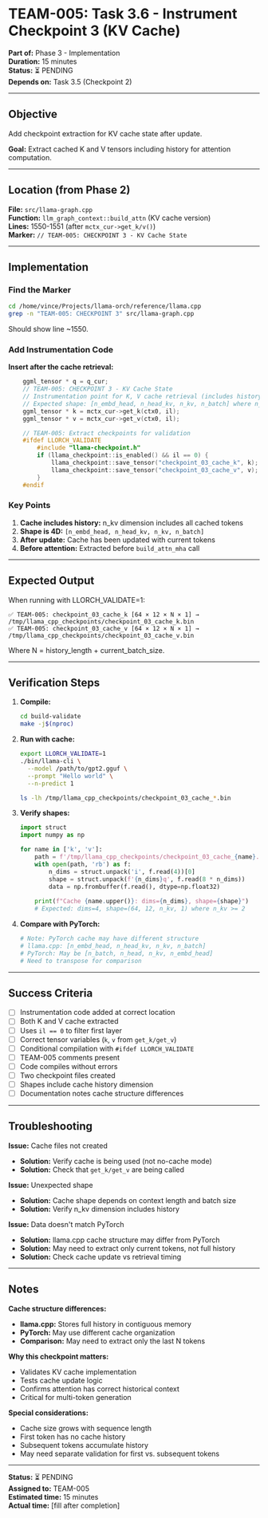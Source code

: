 # TEAM-005: Task 3.6 - Instrument Checkpoint 3 (KV Cache)
**Part of:** Phase 3 - Implementation  
**Duration:** 15 minutes  
**Status:** ⏳ PENDING  
**Depends on:** Task 3.5 (Checkpoint 2)

---

## Objective

Add checkpoint extraction for KV cache state after update.

**Goal:** Extract cached K and V tensors including history for attention computation.

---

## Location (from Phase 2)

**File:** `src/llama-graph.cpp`  
**Function:** `llm_graph_context::build_attn` (KV cache version)  
**Lines:** 1550-1551 (after `mctx_cur->get_k/v()`)  
**Marker:** `// TEAM-005: CHECKPOINT 3 - KV Cache State`

---

## Implementation

### Find the Marker

```bash
cd /home/vince/Projects/llama-orch/reference/llama.cpp
grep -n "TEAM-005: CHECKPOINT 3" src/llama-graph.cpp
```

Should show line ~1550.

### Add Instrumentation Code

**Insert after the cache retrieval:**

```cpp
    ggml_tensor * q = q_cur;
    // TEAM-005: CHECKPOINT 3 - KV Cache State
    // Instrumentation point for K, V cache retrieval (includes history)
    // Expected shape: [n_embd_head, n_head_kv, n_kv, n_batch] where n_kv includes cached tokens
    ggml_tensor * k = mctx_cur->get_k(ctx0, il);
    ggml_tensor * v = mctx_cur->get_v(ctx0, il);

    // TEAM-005: Extract checkpoints for validation
    #ifdef LLORCH_VALIDATE
        #include "llama-checkpoint.h"
        if (llama_checkpoint::is_enabled() && il == 0) {
            llama_checkpoint::save_tensor("checkpoint_03_cache_k", k);
            llama_checkpoint::save_tensor("checkpoint_03_cache_v", v);
        }
    #endif
```

### Key Points

1. **Cache includes history:** n_kv dimension includes all cached tokens
2. **Shape is 4D:** `[n_embd_head, n_head_kv, n_kv, n_batch]`
3. **After update:** Cache has been updated with current tokens
4. **Before attention:** Extracted before `build_attn_mha` call

---

## Expected Output

When running with LLORCH_VALIDATE=1:

```
✅ TEAM-005: checkpoint_03_cache_k [64 × 12 × N × 1] → /tmp/llama_cpp_checkpoints/checkpoint_03_cache_k.bin
✅ TEAM-005: checkpoint_03_cache_v [64 × 12 × N × 1] → /tmp/llama_cpp_checkpoints/checkpoint_03_cache_v.bin
```

Where N = history_length + current_batch_size.

---

## Verification Steps

1. **Compile:**
   ```bash
   cd build-validate
   make -j$(nproc)
   ```

2. **Run with cache:**
   ```bash
   export LLORCH_VALIDATE=1
   ./bin/llama-cli \
     --model /path/to/gpt2.gguf \
     --prompt "Hello world" \
     --n-predict 1
   
   ls -lh /tmp/llama_cpp_checkpoints/checkpoint_03_cache_*.bin
   ```

3. **Verify shapes:**
   ```python
   import struct
   import numpy as np
   
   for name in ['k', 'v']:
       path = f'/tmp/llama_cpp_checkpoints/checkpoint_03_cache_{name}.bin'
       with open(path, 'rb') as f:
           n_dims = struct.unpack('i', f.read(4))[0]
           shape = struct.unpack(f'{n_dims}q', f.read(8 * n_dims))
           data = np.frombuffer(f.read(), dtype=np.float32)
       
       print(f"Cache {name.upper()}: dims={n_dims}, shape={shape}")
       # Expected: dims=4, shape=(64, 12, n_kv, 1) where n_kv >= 2
   ```

4. **Compare with PyTorch:**
   ```python
   # Note: PyTorch cache may have different structure
   # llama.cpp: [n_embd_head, n_head_kv, n_kv, n_batch]
   # PyTorch: May be [n_batch, n_head, n_kv, n_embd_head]
   # Need to transpose for comparison
   ```

---

## Success Criteria

- [ ] Instrumentation code added at correct location
- [ ] Both K and V cache extracted
- [ ] Uses `il == 0` to filter first layer
- [ ] Correct tensor variables (`k`, `v` from `get_k/get_v`)
- [ ] Conditional compilation with `#ifdef LLORCH_VALIDATE`
- [ ] TEAM-005 comments present
- [ ] Code compiles without errors
- [ ] Two checkpoint files created
- [ ] Shapes include cache history dimension
- [ ] Documentation notes cache structure differences

---

## Troubleshooting

**Issue:** Cache files not created
- **Solution:** Verify cache is being used (not no-cache mode)
- **Solution:** Check that `get_k/get_v` are being called

**Issue:** Unexpected shape
- **Solution:** Cache shape depends on context length and batch size
- **Solution:** Verify n_kv dimension includes history

**Issue:** Data doesn't match PyTorch
- **Solution:** llama.cpp cache structure may differ from PyTorch
- **Solution:** May need to extract only current tokens, not full history
- **Solution:** Check cache update vs retrieval timing

---

## Notes

**Cache structure differences:**
- **llama.cpp:** Stores full history in contiguous memory
- **PyTorch:** May use different cache organization
- **Comparison:** May need to extract only the last N tokens

**Why this checkpoint matters:**
- Validates KV cache implementation
- Tests cache update logic
- Confirms attention has correct historical context
- Critical for multi-token generation

**Special considerations:**
- Cache size grows with sequence length
- First token has no cache history
- Subsequent tokens accumulate history
- May need separate validation for first vs. subsequent tokens

---

**Status:** ⏳ PENDING  
**Assigned to:** TEAM-005  
**Estimated time:** 15 minutes  
**Actual time:** [fill after completion]
